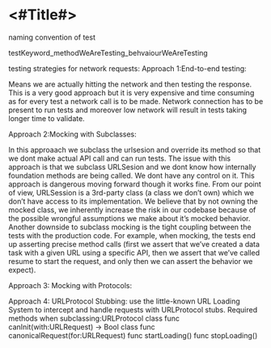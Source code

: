 #  <#Title#>

naming convention of test

testKeyword_methodWeAreTesting_behvaiourWeAreTesting


testing strategies for network requests: 
Approach 1:End-to-end testing:

Means we are actually hitting the network and then testing the response. This is a very good approach but it is very expensive and time consuming as for every test a network call is to be made. Network connection has to be present to run tests and moreover low network will result in tests taking longer time to validate. 

Approach 2:Mocking with Subclasses:

In this approaach we subclass the urlsesion and override its method so that we dont make actual API call and can run tests. The issue with this approach is that we subclass URLSesion and we dont know how internally foundation methods are being called. We dont have any control on it. This approach is dangerous moving forward though it works fine. 
From our point of view, URLSession is a 3rd-party class (a class we don’t own) which we don’t have access to its implementation. We believe that by not owning the mocked class, we inherently increase the risk in our codebase because of the possible wrongful assumptions we make about it’s mocked behavior.
Another downside to subclass mocking is the tight coupling between the tests with the production code. For example, when mocking, the tests end up asserting precise method calls (first we assert that we’ve created a data task with a given URL using a specific API, then we assert that we’ve called resume to start the request, and only then we can assert the behavior we expect). 

Approach 3: Mocking with Protocols:

Approach 4: URLProtocol Stubbing:
use the little-known URL Loading System to intercept and handle requests with URLProtocol stubs.
Required methods when subclassing:URLProtocol 
class func canInit(with:URLRequest) -> Bool
class func canonicalRequest(for:URLRequest)
func startLoading()
func stopLoading()
